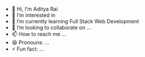 - 👋 Hi, I’m Aditya Rai
- 👀 I’m interested in 
- 🌱 I’m currently learning Full Stack Web Development
- 💞️ I’m looking to collaborate on ...
- 📫 How to reach me ...
- 😄 Pronouns: ...
- ⚡ Fun fact: ...

<!---
aditya51020/aditya51020 is a ✨ special ✨ repository because its `README.md` (this file) appears on your GitHub profile.
You can click the Preview link to take a look at your changes.
--->
